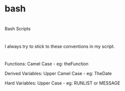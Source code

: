 # bash
#
Bash Scripts
#
I always try to stick to these conventions in my script.
#

Functions: Camel Case - eg: theFunction

Derived Variables: Upper Camel Case - eg: TheDate

Hard Variables: Upper Case - eg: RUNLIST or MESSAGE

#
